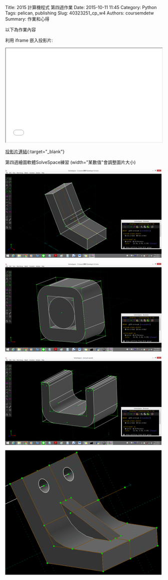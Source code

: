 Title: 2015 計算機程式 第四週作業
Date: 2015-10-11 11:45
Category: Python
Tags: pelican, publishing
Slug: 40323251_cp_w4
Authors: coursemdetw
Summary: 作業和心得

以下為作業內容

利用 iframe 嵌入投影片:

<iframe src="simplest5.html" width="500" height="300"></iframe>

[投影片連結](simplest5.html){:target="_blank"}

第四週繪圖軟體SolveSpace練習
(width="某數值"會調整圖片大小)


<img src="images/Solve-test.png" width="500" alt="solve 零件檢視"></img>

<img src="images/SolveSpace-test2.png" width="500" alt="solve 零件檢視"></img>

<img src="images/SolveSpace-test3.png" width="500" alt="solve 零件檢視"></img>

<img src="images/test4.png" width="500" alt="solve 零件檢視"></img>
